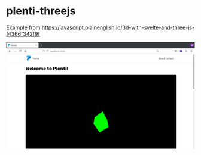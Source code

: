 # plenti-threejs

Example from https://javascript.plainenglish.io/3d-with-svelte-and-three-js-f4366f342f9f

<img src="https://github.com/jimafisk/plenti-threejs/blob/main/threejs.png?raw=true" />
